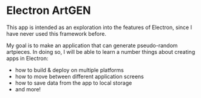 # Electron ArtGEN

This app is intended as an exploration into the features of Electron, since I have never used this framework before.

My goal is to make an application that can generate pseudo-random artpieces. In doing so, I will be able to learn a number things about creating apps in Electron:
- how to build & deploy on multiple platforms
- how to move between different application screens
- how to save data from the app to local storage
- and more!